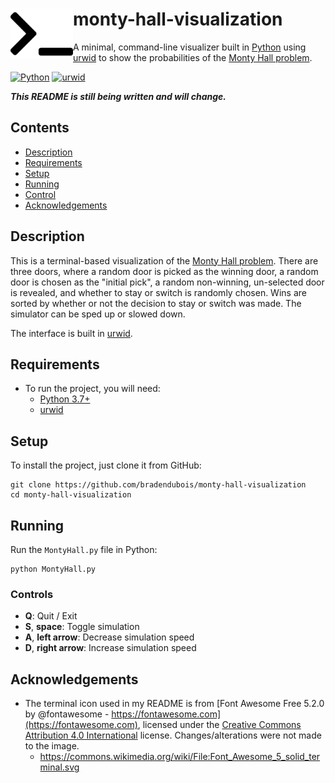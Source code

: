 <div>
  <img align="left" width="100px" src="terminal.svg" alt="Terminal icon" />
  <h1 margin="auto">monty-hall-visualization</h1>
</div>

A minimal, command-line visualizer built in [Python](http://www.python.org/) using [urwid](http://urwid.org/) to show the probabilities of the [Monty Hall problem](https://en.wikipedia.org/wiki/Monty_Hall_problem).

[![Python](https://img.shields.io/badge/Python-3d79aa?style=for-the-badge)](https://www.python.org/)
[![urwid](https://img.shields.io/badge/urwid-grey?style=for-the-badge)](http://urwid.org/)

***This README is still being written and will change.***

## Contents

- [Description](#description)
- [Requirements](#requirements)
- [Setup](#setup)
- [Running](#running)
- [Control](#controls)
- [Acknowledgements](#acknowledgements)

## Description

This is a terminal-based visualization of the [Monty Hall problem](https://en.wikipedia.org/wiki/Monty_Hall_problem). 
There are three doors, where a random door is picked as the winning door, a random door is chosen as the "initial pick", a random non-winning, un-selected door is revealed, and whether to stay or switch is randomly chosen.
Wins are sorted by whether or not the decision to stay or switch was made. The simulator can be sped up or slowed down.

The interface is built in [urwid](http://urwid.org/).

## Requirements

- To run the project, you will need:
  - [Python 3.7+](https://www.python.org/) 
  - [urwid](https://pypi.org/project/urwid/)

## Setup

To install the project, just clone it from GitHub:

```shell script
git clone https://github.com/bradendubois/monty-hall-visualization
cd monty-hall-visualization
```

## Running

Run the ``MontyHall.py`` file in Python:
```shell script
python MontyHall.py
```

### Controls

- **Q**: Quit / Exit
- **S**, **space**: Toggle simulation
- **A**, **left arrow**: Decrease simulation speed
- **D**, **right arrow**: Increase simulation speed

## Acknowledgements

- The terminal icon used in my README is from [Font Awesome Free 5.2.0 by @fontawesome - https://fontawesome.com](https://fontawesome.com), licensed under the [Creative Commons](https://en.wikipedia.org/wiki/Creative_Commons) [Attribution 4.0 International](https://creativecommons.org/licenses/by/4.0/deed.en) license. Changes/alterations were not made to the image.
   - https://commons.wikimedia.org/wiki/File:Font_Awesome_5_solid_terminal.svg
